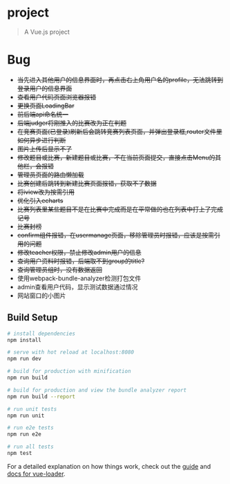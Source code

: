 # project

> A Vue.js project

# Bug
- ~~当先进入其他用户的信息界面时，再点击右上角用户名的profile，无法跳转到登录用户的信息界面~~
- ~~查看用户代码页面浏览器报错~~
- ~~更换页面LoadingBar~~
- ~~前后端api命名统一~~
- ~~后端judger将刚推入的比赛改为正在判题~~
- ~~在竞赛页面(已登录)刷新后会跳转竞赛列表页面，并弹出登录框,router文件里如何异步进行判断~~
- ~~图片上传后显示不了~~
- ~~修改题目或比赛，新建题目或比赛，不在当前页面提交，直接点击Menu的其他栏，会报错~~
- ~~管理员页面的路由懒加载~~
- ~~比赛创建后跳转到新建比赛页面报错，获取不了数据~~
- ~~将iview改为按需引用~~
- ~~优化引入echarts~~
- ~~比赛列表里某些题目不是在比赛中完成而是在平常做的也在列表中打上了完成记号~~
- ~~比赛封榜~~
- ~~confirm组件报错，在usermanage页面，移除管理员时报错，应该是按需引用的问题~~
- ~~修改teacher权限，禁止修改admin用户的信息~~
- ~~查询用户资料时报错，后端取不到group的title?~~
- ~~查询管理员组时，没有数据返回~~
- 使用webpack-bundle-analyzer检测打包文件
- admin查看用户代码，显示测试数据通过情况
- 网站窗口的小图片

## Build Setup

``` bash
# install dependencies
npm install

# serve with hot reload at localhost:8080
npm run dev

# build for production with minification
npm run build

# build for production and view the bundle analyzer report
npm run build --report

# run unit tests
npm run unit

# run e2e tests
npm run e2e

# run all tests
npm test
```

For a detailed explanation on how things work, check out the [guide](http://vuejs-templates.github.io/webpack/) and [docs for vue-loader](http://vuejs.github.io/vue-loader).
